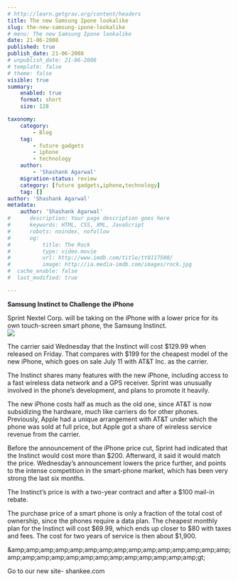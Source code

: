```yaml
---
# http://learn.getgrav.org/content/headers
title: The new Samsung Ipone lookalike
slug: the-new-samsung-ipone-lookalike
# menu: The new Samsung Ipone lookalike
date: 21-06-2008
published: true
publish_date: 21-06-2008
# unpublish_date: 21-06-2008
# template: false
# theme: false
visible: true
summary:
    enabled: true
    format: short
    size: 128

taxonomy:
    category:
        - Blog
    tag:
        - future gadgets
        - iphone
        - technology
    author:
        - 'Shashank Agarwal'
    migration-status: review
    category: [future gadgets,iphone,technology]
    tag: []
author: 'Shashank Agarwal'
metadata:
    author: 'Shashank Agarwal'
#      description: Your page description goes here
#      keywords: HTML, CSS, XML, JavaScript
#      robots: noindex, nofollow
#      og:
#          title: The Rock
#          type: video.movie
#          url: http://www.imdb.com/title/tt0117500/
#          image: http://ia.media-imdb.com/images/rock.jpg
#  cache_enable: false
#  last_modified: true

---
```


**Samsung Instinct to Challenge the iPhone**

 Sprint Nextel Corp. will be taking on the iPhone with a lower price for its own touch-screen smart phone, the Samsung Instinct. [  
![](http://www.tech2.com/media/images/2008/Jun/img_70351_sprint-samsung-instinct_450x360.jpg)](http://www.tech2.com/media/images/2008/Jun/img_70351_sprint-samsung-instinct.jpg)

The carrier said Wednesday that the Instinct will cost $129.99 when released on Friday. That compares with $199 for the cheapest model of the new iPhone, which goes on sale July 11 with AT&T Inc. as the carrier.

The Instinct shares many features with the new iPhone, including access to a fast wireless data network and a GPS receiver. Sprint was unusually involved in the phone’s development, and plans to promote it heavily.

The new iPhone costs half as much as the old one, since AT&T is now subsidizing the hardware, much like carriers do for other phones. Previously, Apple had a unique arrangement with AT&T under which the phone was sold at full price, but Apple got a share of wireless service revenue from the carrier.

Before the announcement of the iPhone price cut, Sprint had indicated that the Instinct would cost more than $200. Afterward, it said it would match the price. Wednesday’s announcement lowers the price further, and points to the intense competition in the smart-phone market, which has been very strong the last six months.

The Instinct’s price is with a two-year contract and after a $100 mail-in rebate.

The purchase price of a smart phone is only a fraction of the total cost of ownership, since the phones require a data plan. The cheapest monthly plan for the Instinct will cost $69.99, which ends up closer to $80 with taxes and fees. The cost for two years of service is then about $1,900.



  &amp;amp;amp;amp;amp;amp;amp;amp;amp;amp;amp;amp;amp;amp;amp;amp;amp;amp;amp;amp;amp;amp;amp;amp;amp;amp;amp;amp;amp;gt;

Go to our new site- shankee.com
